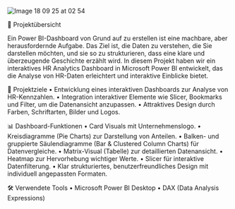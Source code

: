 ![Image 18 09 25 at 02 54](https://github.com/user-attachments/assets/cbbf3bd4-4b31-4871-a39d-f8841224179e)


📌 Projektübersicht

Ein Power BI-Dashboard von Grund auf zu erstellen ist eine machbare, aber herausfordernde Aufgabe. Das Ziel ist, die Daten zu verstehen, die Sie darstellen möchten, und sie so zu strukturieren, dass eine klare und überzeugende Geschichte erzählt wird. In diesem Projekt haben wir ein interaktives HR Analytics Dashboard in Microsoft Power BI entwickelt, das die Analyse von HR-Daten erleichtert und interaktive Einblicke bietet.

🎯 Projektziele
	•	Entwicklung eines interaktiven Dashboards zur Analyse von HR-Kennzahlen.
	•	Integration interaktiver Elemente wie Slicer, Bookmarks und Filter, um die Datenansicht anzupassen.
	•	Attraktives Design durch Farben, Schriftarten, Bilder und Logos.

📊 Dashboard-Funktionen
	•	Card Visuals mit Unternehmenslogo.
	•	Kreisdiagramme (Pie Charts) zur Darstellung von Anteilen.
	•	Balken- und gruppierte Säulendiagramme (Bar & Clustered Column Charts) für Datenvergleiche.
	•	Matrix-Visual (Tabelle) zur detaillierten Datenansicht.
	•	Heatmap zur Hervorhebung wichtiger Werte.
	•	Slicer für interaktive Datenfilterung.
	•	Klar strukturiertes, benutzerfreundliches Design mit individuell angepassten Formaten.

🛠️ Verwendete Tools
	•	Microsoft Power BI Desktop
	•	DAX (Data Analysis Expressions)
